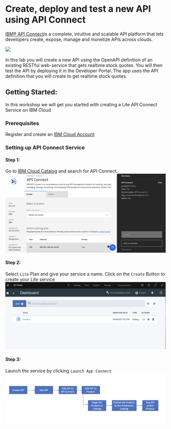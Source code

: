 # Create, deploy and test a new API using API Connect 
[IBM® API Connect](https://www.ibm.com/cloud/api-connect)is a complete, intuitive and scalable API platform that lets developers create, expose, manage and monetize APIs across clouds.

![](https://www.ibm.com/docs/en/SSMNED_5.0.0/com.ibm.apic.overview.doc/apic_capabilities.png)

In this lab you will create a new API using the OpenAPI definition of an existing RESTful web-service that gets realtime stock quotes. You will then test the API by deploying it in the Developer Portal. The app uses the API definition that you will create to get realtime stock quotes.


## Getting Started: 
In this workshop we will get you started with creating a Lite API Connect Service on IBM Cloud 

### Prerequisites
Register and create an [IBM Cloud Account](https://ibm.biz/ibm-tcs-workshop) 


### Setting up API Connect Service 

#### Step 1: 
Go to [IBM Cloud Catalog](https://cloud.ibm.com/catalog) and search for API Connect.
![](./images/img3.png)

#### Step 2: 
Select `Lite` Plan and give your service a name. Click on the `Create` Button to create your Lite service
![](./images/img4.png)

#### Step 3: 
Launch the service by clicking `Launch App Connect`
![](./images/img5.png)

